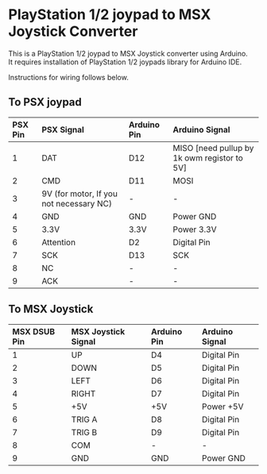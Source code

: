# PlayStation 1/2 joypad to MSX Joystick Converter  

This is a PlayStation 1/2 joypad to MSX Joystick converter using Arduino.  
It requires installation of PlayStation 1/2 joypads library for Arduino IDE.

Instructions for wiring follows below.

## To PSX joypad  

|PSX Pin | PSX Signal | Arduino Pin | Arduino Signal |
| :- |  :- |  :- |  :- |
| 1 | DAT | D12 | MISO [need pullup by 1k owm registor to 5V] |
| 2 | CMD | D11 | MOSI |
| 3 | 9V (for motor, If you not necessary NC)| - | - |
| 4 | GND | GND | Power GND |
| 5 | 3.3V | 3.3V | Power 3.3V |
| 6 | Attention | D2 | Digital Pin |
| 7 | SCK | D13 | SCK |
| 8 | NC | - | - |
| 9 | ACK | - | - |


## To MSX Joystick  

|MSX DSUB Pin | MSX Joystick Signal | Arduino Pin | Arduino Signal |
| :- |  :- |  :- |  :- |
| 1 | UP | D4 | Digital Pin |
| 2 | DOWN | D5 | Digital Pin |
| 3 | LEFT | D6 | Digital Pin |
| 4 | RIGHT | D7 | Digital Pin |
| 5 | +5V | +5V | Power +5V |
| 6 | TRIG A | D8 | Digital Pin |
| 7 | TRIG B | D9 | Digital Pin |
| 8 | COM | - | - |
| 9 | GND | GND | Power GND |

